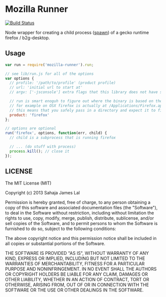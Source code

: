 # Mozilla Runner 
[![Build Status](https://travis-ci.org/mozilla-b2g/mozilla-runner.png)](https://travis-ci.org/mozilla-b2g/mozilla-runner)

Node wrapper for creating a child process ([spawn](http://nodejs.org/api/child_process.html#child_process_child_process_spawn_command_args_options))
of a gecko runtime firefox / b2g-desktop.

## Usage

``` js
var run = require('mozilla-runner').run;

// see lib/run.js for all of the options
var options {
  // profile: '/path/to/profile' (product profile)
  // url: 'initial url to start at'
  // argv: ['-jsconsole'] extra flags that this library does not have special handling for

  // run is smart enoguh to figure out where the binary is based on the product name itself.
  // for example on OSX firefox is actually at /Applications/Firefox.app/Contents/MacOS/firefox-bin
  // this means that you safely pass in a directory and expect it to find the binary on linux or OSX.
  product: 'firefox'
};

// options are optional
run('firefox', options, function(err, child) {
  // child is a subprocess that is running firefox

  // ... (do stuff with process)  
  process.kill(); // close it
});

```
## LICENSE

The MIT License (MIT)

Copyright (c) 2013 Sahaja James Lal 

Permission is hereby granted, free of charge, to any person obtaining a copy
of this software and associated documentation files (the "Software"), to deal
in the Software without restriction, including without limitation the rights
to use, copy, modify, merge, publish, distribute, sublicense, and/or sell
copies of the Software, and to permit persons to whom the Software is
furnished to do so, subject to the following conditions:

The above copyright notice and this permission notice shall be included in
all copies or substantial portions of the Software.

THE SOFTWARE IS PROVIDED "AS IS", WITHOUT WARRANTY OF ANY KIND, EXPRESS OR
IMPLIED, INCLUDING BUT NOT LIMITED TO THE WARRANTIES OF MERCHANTABILITY,
FITNESS FOR A PARTICULAR PURPOSE AND NONINFRINGEMENT. IN NO EVENT SHALL THE
AUTHORS OR COPYRIGHT HOLDERS BE LIABLE FOR ANY CLAIM, DAMAGES OR OTHER
LIABILITY, WHETHER IN AN ACTION OF CONTRACT, TORT OR OTHERWISE, ARISING FROM,
OUT OF OR IN CONNECTION WITH THE SOFTWARE OR THE USE OR OTHER DEALINGS IN
THE SOFTWARE.

